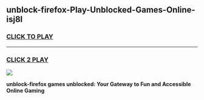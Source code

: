 
## unblock-firefox-Play-Unblocked-Games-Online-isj8l
<h3>
<a href="https://premium76.site?title=unblock-firefox&ref=25A">CLICK TO PLAY</a></h3>
<hr>

<h3>
<a href="https://premium76.site?title=unblock-firefox&ref=25A">CLICK 2 PLAY</a>
  
</h3>

<a href="https://premium76.site?title=unblock-firefox&ref=25A"><img src="https://clearcache.store/games.png"></a>


**unblock-firefox games unblocked: Your Gateway to Fun and Accessible Online Gaming**
